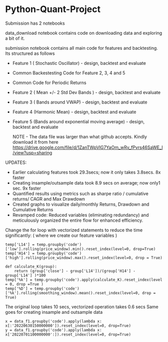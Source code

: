 # Python-Quant-Project
Submission has 2 notebooks

data_download notebook contains code on downloading data and exploring a bit of it.

submission notebook contains all main code for features and backtesting. Its structured as follows

- Feature 1 ( Stochastic Oscillator) - design, backtest and evaluate 
- Common Backestesting Code for Feature 2, 3, 4 and 5
- Common Code for Periodic Returns
- Feature 2 ( Mean +/- 2 Std Dev Bands )  - design, backtest and evaluate
- Feature 3 ( Bands around VWAP) - design, backtest and evaluate
- Feature 4 (Harmonic Mean) - design, backtest and evaluate
- Feature 5 (Bands around exponential moving average) - design, backtest and evaluate

  NOTE - The data file was larger than what github accepts. Kindly download it from here https://drive.google.com/file/d/1ZanTWpVlG7YaOm_wRv_fPvrs46SaWE_I/view?usp=sharing


UPDATES: 

* Earlier calculating features took 29.3secs; now it only takes 3.8secs. 8x faster
* Creating insample/outsample data took 8.9 secs on average; now only1 sec. 9x faster 
* Quantified results using metrics such as sharpe ratio / cumulative returns/ CAGR and Max Drawdown
* Created graphs to visualize daily/monthly Returns, Drawdown and Cumulative Returns
* Revamped code: Reduced variables (eliminating redundancy) and meticulously organized the entire flow for enhanced efficiency.

Change the for loop with vectorized statements to reduce the time significantly: ( where we create our feature variables )

```
temp['L14'] = temp.groupby('code')['low'].rolling(price_window).min().reset_index(level=0, drop=True)
temp['H14'] = temp.groupby('code')['high'].rolling(price_window).max().reset_index(level=0, drop = True)

def calculate_K(group):
    return (group['close'] - group['L14'])/(group['H14'] - group['L14'] )*100
temp['%k'] = temp.groupby('code').apply(calculate_K).reset_index(level = 0, drop =True )
temp['%D'] = temp.groupby('code')['%k'].rolling(smoothing_window).mean().reset_index(level=0, drop = True)

```

The original loop takes 10 secs, vectorized operation takes 0.6 secs
Same goes for creating insample and outsample data

```
x = data_f1.groupby('code').apply(lambda x: x[:'20220630150000000']).reset_index(level=0, drop=True)
y = data_f1.groupby('code').apply(lambda x: x['20220701100000000':]).reset_index(level=0, drop=True)
```
